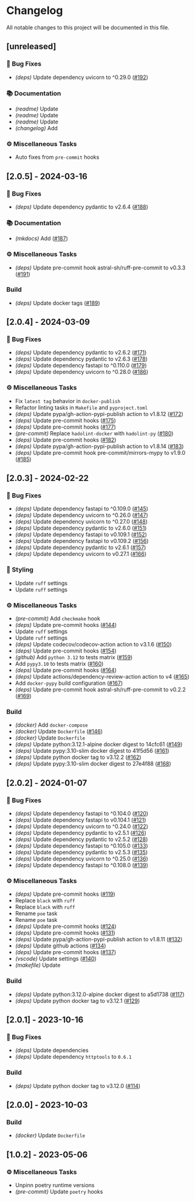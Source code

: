 # Changelog

All notable changes to this project will be documented in this file.

## [unreleased]

### 🐛 Bug Fixes

- *(deps)* Update dependency uvicorn to ^0.29.0 ([#192](https://github.com/DeadNews/deadnews-template-python/issues/192))

### 📚 Documentation

- *(readme)* Update
- *(readme)* Update
- *(readme)* Update
- *(changelog)* Add

### ⚙️ Miscellaneous Tasks

- Auto fixes from `pre-commit` hooks

## [2.0.5] - 2024-03-16

### 🐛 Bug Fixes

- *(deps)* Update dependency pydantic to v2.6.4 ([#188](https://github.com/DeadNews/deadnews-template-python/issues/188))

### 📚 Documentation

- *(mkdocs)* Add ([#187](https://github.com/DeadNews/deadnews-template-python/issues/187))

### ⚙️ Miscellaneous Tasks

- *(deps)* Update pre-commit hook astral-sh/ruff-pre-commit to v0.3.3 ([#191](https://github.com/DeadNews/deadnews-template-python/issues/191))

### Build

- *(deps)* Update docker tags ([#189](https://github.com/DeadNews/deadnews-template-python/issues/189))

## [2.0.4] - 2024-03-09

### 🐛 Bug Fixes

- *(deps)* Update dependency pydantic to v2.6.2 ([#171](https://github.com/DeadNews/deadnews-template-python/issues/171))
- *(deps)* Update dependency pydantic to v2.6.3 ([#178](https://github.com/DeadNews/deadnews-template-python/issues/178))
- *(deps)* Update dependency fastapi to ^0.110.0 ([#179](https://github.com/DeadNews/deadnews-template-python/issues/179))
- *(deps)* Update dependency uvicorn to ^0.28.0 ([#186](https://github.com/DeadNews/deadnews-template-python/issues/186))

### ⚙️ Miscellaneous Tasks

- Fix `latest tag` behavior in `docker-publish`
- Refactor linting tasks in `Makefile` and `pyproject.toml`
- *(deps)* Update pypa/gh-action-pypi-publish action to v1.8.12 ([#172](https://github.com/DeadNews/deadnews-template-python/issues/172))
- *(deps)* Update pre-commit hooks ([#175](https://github.com/DeadNews/deadnews-template-python/issues/175))
- *(deps)* Update pre-commit hooks ([#177](https://github.com/DeadNews/deadnews-template-python/issues/177))
- *(pre-commit)* Replace `hadolint-docker` with `hadolint-py` ([#180](https://github.com/DeadNews/deadnews-template-python/issues/180))
- *(deps)* Update pre-commit hooks ([#182](https://github.com/DeadNews/deadnews-template-python/issues/182))
- *(deps)* Update pypa/gh-action-pypi-publish action to v1.8.14 ([#183](https://github.com/DeadNews/deadnews-template-python/issues/183))
- *(deps)* Update pre-commit hook pre-commit/mirrors-mypy to v1.9.0 ([#185](https://github.com/DeadNews/deadnews-template-python/issues/185))

## [2.0.3] - 2024-02-22

### 🐛 Bug Fixes

- *(deps)* Update dependency fastapi to ^0.109.0 ([#145](https://github.com/DeadNews/deadnews-template-python/issues/145))
- *(deps)* Update dependency uvicorn to ^0.26.0 ([#147](https://github.com/DeadNews/deadnews-template-python/issues/147))
- *(deps)* Update dependency uvicorn to ^0.27.0 ([#148](https://github.com/DeadNews/deadnews-template-python/issues/148))
- *(deps)* Update dependency pydantic to v2.6.0 ([#151](https://github.com/DeadNews/deadnews-template-python/issues/151))
- *(deps)* Update dependency fastapi to v0.109.1 ([#152](https://github.com/DeadNews/deadnews-template-python/issues/152))
- *(deps)* Update dependency fastapi to v0.109.2 ([#156](https://github.com/DeadNews/deadnews-template-python/issues/156))
- *(deps)* Update dependency pydantic to v2.6.1 ([#157](https://github.com/DeadNews/deadnews-template-python/issues/157))
- *(deps)* Update dependency uvicorn to v0.27.1 ([#166](https://github.com/DeadNews/deadnews-template-python/issues/166))

### 🎨 Styling

- Update `ruff` settings
- Update `ruff` settings

### ⚙️ Miscellaneous Tasks

- *(pre-commit)* Add `checkmake` hook
- *(deps)* Update pre-commit hooks ([#144](https://github.com/DeadNews/deadnews-template-python/issues/144))
- Update `ruff` settings
- Update `ruff` settings
- *(deps)* Update codecov/codecov-action action to v3.1.6 ([#150](https://github.com/DeadNews/deadnews-template-python/issues/150))
- *(deps)* Update pre-commit hooks ([#154](https://github.com/DeadNews/deadnews-template-python/issues/154))
- *(github)* Add `python 3.12` to tests matrix ([#159](https://github.com/DeadNews/deadnews-template-python/issues/159))
- Add `pypy3.10` to tests matrix ([#160](https://github.com/DeadNews/deadnews-template-python/issues/160))
- *(deps)* Update pre-commit hooks ([#164](https://github.com/DeadNews/deadnews-template-python/issues/164))
- *(deps)* Update actions/dependency-review-action action to v4 ([#165](https://github.com/DeadNews/deadnews-template-python/issues/165))
- Add `docker-pypy` build configuration ([#167](https://github.com/DeadNews/deadnews-template-python/issues/167))
- *(deps)* Update pre-commit hook astral-sh/ruff-pre-commit to v0.2.2 ([#169](https://github.com/DeadNews/deadnews-template-python/issues/169))

### Build

- *(docker)* Add `docker-compose`
- *(docker)* Update `Dockerfile` ([#146](https://github.com/DeadNews/deadnews-template-python/issues/146))
- *(docker)* Update `Dockerfile`
- *(deps)* Update python:3.12.1-alpine docker digest to 14cfc61 ([#149](https://github.com/DeadNews/deadnews-template-python/issues/149))
- *(deps)* Update pypy:3.10-slim docker digest to 41f5d56 ([#161](https://github.com/DeadNews/deadnews-template-python/issues/161))
- *(deps)* Update python docker tag to v3.12.2 ([#162](https://github.com/DeadNews/deadnews-template-python/issues/162))
- *(deps)* Update pypy:3.10-slim docker digest to 27e4f88 ([#168](https://github.com/DeadNews/deadnews-template-python/issues/168))

## [2.0.2] - 2024-01-07

### 🐛 Bug Fixes

- *(deps)* Update dependency fastapi to ^0.104.0 ([#120](https://github.com/DeadNews/deadnews-template-python/issues/120))
- *(deps)* Update dependency fastapi to v0.104.1 ([#121](https://github.com/DeadNews/deadnews-template-python/issues/121))
- *(deps)* Update dependency uvicorn to ^0.24.0 ([#122](https://github.com/DeadNews/deadnews-template-python/issues/122))
- *(deps)* Update dependency pydantic to v2.5.1 ([#126](https://github.com/DeadNews/deadnews-template-python/issues/126))
- *(deps)* Update dependency pydantic to v2.5.2 ([#128](https://github.com/DeadNews/deadnews-template-python/issues/128))
- *(deps)* Update dependency fastapi to ^0.105.0 ([#133](https://github.com/DeadNews/deadnews-template-python/issues/133))
- *(deps)* Update dependency pydantic to v2.5.3 ([#135](https://github.com/DeadNews/deadnews-template-python/issues/135))
- *(deps)* Update dependency uvicorn to ^0.25.0 ([#136](https://github.com/DeadNews/deadnews-template-python/issues/136))
- *(deps)* Update dependency fastapi to ^0.108.0 ([#139](https://github.com/DeadNews/deadnews-template-python/issues/139))

### ⚙️ Miscellaneous Tasks

- *(deps)* Update pre-commit hooks ([#119](https://github.com/DeadNews/deadnews-template-python/issues/119))
- Replace `black` with `ruff`
- Replace `black` with `ruff`
- Rename `poe` task
- Rename `poe` task
- *(deps)* Update pre-commit hooks ([#124](https://github.com/DeadNews/deadnews-template-python/issues/124))
- *(deps)* Update pre-commit hooks ([#131](https://github.com/DeadNews/deadnews-template-python/issues/131))
- *(deps)* Update pypa/gh-action-pypi-publish action to v1.8.11 ([#132](https://github.com/DeadNews/deadnews-template-python/issues/132))
- *(deps)* Update github actions ([#134](https://github.com/DeadNews/deadnews-template-python/issues/134))
- *(deps)* Update pre-commit hooks ([#137](https://github.com/DeadNews/deadnews-template-python/issues/137))
- *(vscode)* Update settings ([#140](https://github.com/DeadNews/deadnews-template-python/issues/140))
- *(makefile)* Update

### Build

- *(deps)* Update python:3.12.0-alpine docker digest to a5d1738 ([#117](https://github.com/DeadNews/deadnews-template-python/issues/117))
- *(deps)* Update python docker tag to v3.12.1 ([#129](https://github.com/DeadNews/deadnews-template-python/issues/129))

## [2.0.1] - 2023-10-16

### 🐛 Bug Fixes

- *(deps)* Update dependencies
- *(deps)* Update dependency `httptools` to `0.6.1`

### Build

- *(deps)* Update python docker tag to v3.12.0 ([#114](https://github.com/DeadNews/deadnews-template-python/issues/114))

## [2.0.0] - 2023-10-03

### Build

- *(docker)* Update `Dockerfile`

## [1.0.2] - 2023-05-06

### ⚙️ Miscellaneous Tasks

- Unpinn poetry runtime versions
- *(pre-commit)* Update `poetry` hooks

<!-- generated by git-cliff -->
